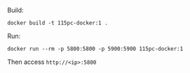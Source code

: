 Build:

```
docker build -t 115pc-docker:1 .
```

Run:
```
docker run --rm -p 5800:5800 -p 5900:5900 115pc-docker:1
```

 Then access `http://<ip>:5800`
